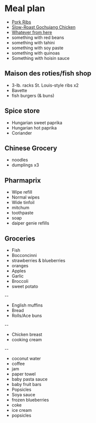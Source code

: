# Meal plan

- [Pork Ribs](https://www.bonappetit.com/recipe/five-spice-pork-ribs)
- [Slow-Roast Gochujang Chicken](https://www.bonappetit.com/recipe/slow-roast-gochujang-chicken)
- [Whatever from here](https://www.bonappetit.com/story/yia-vang-hmong-cuisine)
- something with red beans
- something with tahini
- something with soy paste
- something with quinoas
- Something with hoisin sauce

## Maison des roties/fish shop

- 3-lb. racks St. Louis-style ribs x2
- Bavette
- fish burgers (& buns)

## Spice store

- Hungarian sweet paprika
- Hungarian hot paprika
- Coriander

## Chinese Grocery

- noodles
- dumplings x3

## Pharmaprix

- Wipe refill
- Normal wipes
- Wide tinfoil
- mitchum
- toothpaste
- soap
- daiper genie refills

## Groceries

- Fish
- Bocconcinni
- strawberries & blueberries
- oranges
- Apples
- Garlic
- Broccoli
- sweet potato

--

- English muffins
- Bread
- Rolls/Ace buns

--

- Chicken breast
- cooking cream

--

- coconut water
- coffee
- jam
- paper towel
- baby pasta sauce
- baby fruit bars
- Popsicles
- Soya sauce
- frozen blueberries
- coke
- ice cream
- popsicles
